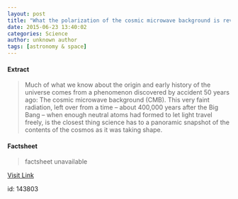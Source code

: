 ```yaml
---
layout: post
title: "What the polarization of the cosmic microwave background is revealing"
date: 2015-06-23 13:40:02
categories: Science
author: unknown author
tags: [astronomy & space]
---
```



#### Extract
>Much of what we know about the origin and early history of the universe comes from a phenomenon discovered by accident 50 years ago: The cosmic microwave background (CMB). This very faint radiation, left over from a time – about 400,000 years after the Big Bang – when enough neutral atoms had formed to let light travel freely, is the closest thing science has to a panoramic snapshot of the contents of the cosmos as it was taking shape.

#### Factsheet
>factsheet unavailable

[Visit Link](http://phys.org/news354268757.html)

id:  143803
